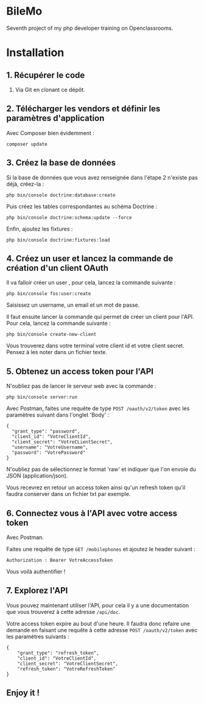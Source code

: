 BileMo
==========

Seventh project of my php developer training on Openclassrooms.

# Installation
## 1. Récupérer le code

1. Via Git en clonant ce dépôt.

## 2. Télécharger les vendors et définir les paramètres d'application
Avec Composer bien évidemment :

    composer update

## 3. Créez la base de données
Si la base de données que vous avez renseignée dans l'étape 2 n'existe pas déjà, créez-la :

    php bin/console doctrine:database:create

Puis créez les tables correspondantes au schéma Doctrine :

    php bin/console doctrine:schema:update --force

Enfin, ajoutez les fixtures :

    php bin/console doctrine:fixtures:load

## 4. Créez un user et lancez la commande de création d'un client OAuth
Il va falloir créer un user , pour cela, lancez la commande suivante :

    php bin/console fos:user:create

Saisissez un username, un email et un mot de passe.

Il faut ensuite lancer la commande qui permet de créer un client pour l'API. Pour cela, lancez la commande suivante :

    php bin/console create-new-client

Vous trouverez dans votre terminal votre client id et votre client secret. Pensez à les noter dans un fichier texte.

## 5. Obtenez un access token pour l'API
N'oubliez pas de lancer le serveur web avec la commande :

    php bin/console server:run

Avec Postman, faites une requête de type `POST /oauth/v2/token` avec les paramètres suivant dans l'onglet 'Body' :

    {
      "grant_type": "password",
      "client_id": "VotreClientId",
      "client_secret": "VotreCLientSecret",
      "username": "VotreUsername",
      "password": "VotrePassword"
    }

N'oubliez pas de sélectionnez le format 'raw' et indiquer que l'on envoie du JSON (application/json).

Vous recevrez en retour un access token ainsi qu'un refresh token qu'il faudra conserver dans un fichier txt par exemple.

## 6. Connectez vous à l'API avec votre access token
Avec Postman.

Faites une requête de type `GET /mobilephones` et ajoutez le header suivant :

    Authorization : Bearer VotreAccessToken

Vous voilà authentifier !

## 7. Explorez l'API
Vous pouvez maintenant utiliser l'API, pour cela il y a une documentation que vous trouverez à cette adresse `/api/doc`.

Votre access token expire au bout d'une heure. Il faudra donc refaire une demande en faisant une requête à cette adresse `POST /oauth/v2/token` avec les paramètres suivants :

    {
        "grant_type": "refresh_token",
        "client_id": "VotreClientId",
        "client_secret": "VotreClientSecret",
        "refresh_token": "VotreRefreshToken"
    }

## Enjoy it !
